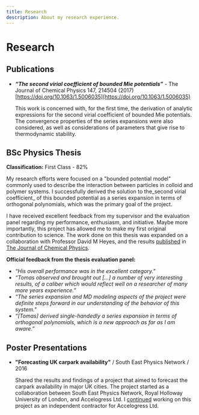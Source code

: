 ```yaml
---
title: Research
description: About my research experience.
---
```


# Research

## Publications

- _**“The second virial coefficient of bounded Mie potentials”**_ - The Journal of Chemical Physics 147, 214504 (2017) [https://doi.org/10.1063/1.5006035](https://doi.org/10.1063/1.5006035)

    This work is concerned with, for the first time, the derivation of analytic expressions for the second virial coefficient of bounded Mie potentials. The convergence properties of the series expansions were also considered, as well as considerations of parameters that give rise to thermodynamic stability.

## BSc Physics Thesis

**Classification:** First Class - 82%

My research efforts were focused on a "bounded potential model" commonly used to describe the interaction between particles in colloid and polymer systems. I successfully derived the solution to the_second virial coefficient_ of this bounded potential as a series expansion in terms of orthogonal polynomials, which was the primary goal of the project.

I have received excellent feedback from my supervisor and the evaluation panel regarding my performance, enthusiasm, and initiative. Maybe more importantly, this project has allowed me to make my first original contribution to science. The work done on this thesis was expanded on a collaboration with Professor David M Heyes, and the results [published](https://doi.org/10.1063/1.5006035) in [The Journal of Chemical Physics](https://aip.scitation.org/journal/jcp).

**Official feedback from the thesis evaluation panel:**

- _“His overall performance was in the excellent category.”_
- _“Tomas observed and brought out […] a number of very interesting results, of a caliber which would reflect well on a researcher of many more years experience.”_
- _“The series expansion and MD modeling aspects of the project were definite steps forward in our understanding of the behavior of this system."_
- _“[Tomas] derived single-handedly a series expansion in terms of orthogonal polynomials, which is a new approach as far as I am aware.”_

## Poster Presentations

- **"Forecasting UK carpark availability"** / South East Physics Network  /  2016

    Shared the results and findings of a project that aimed to forecast the carpark availability in major UK cities. The project started as a collaboration between South East Physics Network, Royal Holloway University of London, and Accelogress Ltd. I [continued](/about/professional-experience/#accelogress) working on this project as an independent contractor for Accelogress Ltd.
